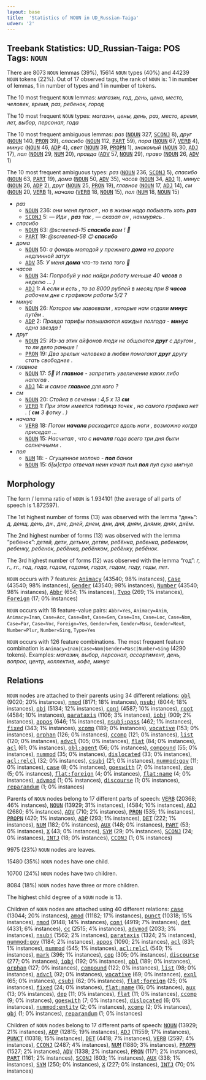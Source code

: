 ```yaml
---
layout: base
title:  'Statistics of NOUN in UD_Russian-Taiga'
udver: '2'
---
```


## Treebank Statistics: UD_Russian-Taiga: POS Tags: `NOUN`

There are 8073 `NOUN` lemmas (39%), 15614 `NOUN` types (40%) and 44239 `NOUN` tokens (22%).
Out of 17 observed tags, the rank of `NOUN` is: 1 in number of lemmas, 1 in number of types and 1 in number of tokens.

The 10 most frequent `NOUN` lemmas: <em>магазин, год, день, цена, место, человек, время, раз, ребенок, город</em>

The 10 most frequent `NOUN` types:  <em>магазин, цены, день, раз, место, время, лет, выбор, персонал, года</em>

The 10 most frequent ambiguous lemmas: <em>раз</em> (<tt><a href="ru_taiga-pos-NOUN.html">NOUN</a></tt> 327, <tt><a href="ru_taiga-pos-SCONJ.html">SCONJ</a></tt> 8), <em>друг</em> (<tt><a href="ru_taiga-pos-NOUN.html">NOUN</a></tt> 140, <tt><a href="ru_taiga-pos-PRON.html">PRON</a></tt> 39), <em>спасибо</em> (<tt><a href="ru_taiga-pos-NOUN.html">NOUN</a></tt> 112, <tt><a href="ru_taiga-pos-PART.html">PART</a></tt> 59), <em>пора</em> (<tt><a href="ru_taiga-pos-NOUN.html">NOUN</a></tt> 67, <tt><a href="ru_taiga-pos-VERB.html">VERB</a></tt> 4), <em>минус</em> (<tt><a href="ru_taiga-pos-NOUN.html">NOUN</a></tt> 46, <tt><a href="ru_taiga-pos-ADP.html">ADP</a></tt> 4), <em>свет</em> (<tt><a href="ru_taiga-pos-NOUN.html">NOUN</a></tt> 39, <tt><a href="ru_taiga-pos-PROPN.html">PROPN</a></tt> 1), <em>знакомый</em> (<tt><a href="ru_taiga-pos-NOUN.html">NOUN</a></tt> 30, <tt><a href="ru_taiga-pos-ADJ.html">ADJ</a></tt> 17), <em>пол</em> (<tt><a href="ru_taiga-pos-NOUN.html">NOUN</a></tt> 29, <tt><a href="ru_taiga-pos-NUM.html">NUM</a></tt> 20), <em>правда</em> (<tt><a href="ru_taiga-pos-ADV.html">ADV</a></tt> 57, <tt><a href="ru_taiga-pos-NOUN.html">NOUN</a></tt> 29), <em>право</em> (<tt><a href="ru_taiga-pos-NOUN.html">NOUN</a></tt> 26, <tt><a href="ru_taiga-pos-ADV.html">ADV</a></tt> 1)

The 10 most frequent ambiguous types:  <em>раз</em> (<tt><a href="ru_taiga-pos-NOUN.html">NOUN</a></tt> 236, <tt><a href="ru_taiga-pos-SCONJ.html">SCONJ</a></tt> 5), <em>спасибо</em> (<tt><a href="ru_taiga-pos-NOUN.html">NOUN</a></tt> 63, <tt><a href="ru_taiga-pos-PART.html">PART</a></tt> 19), <em>дома</em> (<tt><a href="ru_taiga-pos-NOUN.html">NOUN</a></tt> 50, <tt><a href="ru_taiga-pos-ADV.html">ADV</a></tt> 35), <em>часов</em> (<tt><a href="ru_taiga-pos-NOUN.html">NOUN</a></tt> 34, <tt><a href="ru_taiga-pos-ADJ.html">ADJ</a></tt> 1), <em>минус</em> (<tt><a href="ru_taiga-pos-NOUN.html">NOUN</a></tt> 26, <tt><a href="ru_taiga-pos-ADP.html">ADP</a></tt> 2), <em>друг</em> (<tt><a href="ru_taiga-pos-NOUN.html">NOUN</a></tt> 25, <tt><a href="ru_taiga-pos-PRON.html">PRON</a></tt> 19), <em>главное</em> (<tt><a href="ru_taiga-pos-NOUN.html">NOUN</a></tt> 17, <tt><a href="ru_taiga-pos-ADJ.html">ADJ</a></tt> 14), <em>см</em> (<tt><a href="ru_taiga-pos-NOUN.html">NOUN</a></tt> 20, <tt><a href="ru_taiga-pos-VERB.html">VERB</a></tt> 1), <em>начала</em> (<tt><a href="ru_taiga-pos-VERB.html">VERB</a></tt> 18, <tt><a href="ru_taiga-pos-NOUN.html">NOUN</a></tt> 15), <em>пол</em> (<tt><a href="ru_taiga-pos-NUM.html">NUM</a></tt> 18, <tt><a href="ru_taiga-pos-NOUN.html">NOUN</a></tt> 15)


* <em>раз</em>
  * <tt><a href="ru_taiga-pos-NOUN.html">NOUN</a></tt> 236: <em>они меня пугают , но в жизни надо побывать хоть <b>раз</b></em>
  * <tt><a href="ru_taiga-pos-SCONJ.html">SCONJ</a></tt> 5: <em>— Иди , <b>раз</b> так , — сказал он , нахмурясь .</em>
* <em>спасибо</em>
  * <tt><a href="ru_taiga-pos-NOUN.html">NOUN</a></tt> 63: <em>@screened-15 <b>спасибо</b> вам ! 🙈</em>
  * <tt><a href="ru_taiga-pos-PART.html">PART</a></tt> 19: <em>@screened-58 😊 <b>спасибо</b></em>
* <em>дома</em>
  * <tt><a href="ru_taiga-pos-NOUN.html">NOUN</a></tt> 50: <em>а фонарь молодой у прежнего <b>дома</b> на дороге недлинной затух</em>
  * <tt><a href="ru_taiga-pos-ADV.html">ADV</a></tt> 35: <em>У меня <b>дома</b> что-то типа того 🤔</em>
* <em>часов</em>
  * <tt><a href="ru_taiga-pos-NOUN.html">NOUN</a></tt> 34: <em>Попробуй у нас найди работу меньше 40 <b>часов</b> в неделю ... )</em>
  * <tt><a href="ru_taiga-pos-ADJ.html">ADJ</a></tt> 1: <em>А если и есть , то за 8000 рублей в месяц при 8 <b>часов</b> рабочем дне с графиком работы 5/2 ?</em>
* <em>минус</em>
  * <tt><a href="ru_taiga-pos-NOUN.html">NOUN</a></tt> 26: <em>Которое мы завоевали , которые нам отдали <b>минус</b> путём .</em>
  * <tt><a href="ru_taiga-pos-ADP.html">ADP</a></tt> 2: <em>Правда тарифы повышаются каждые полгода - <b>минус</b> одна звезда !</em>
* <em>друг</em>
  * <tt><a href="ru_taiga-pos-NOUN.html">NOUN</a></tt> 25: <em>Из-за этих айфонов люди не общаются <b>друг</b> с другом , то ли дело раньше !</em>
  * <tt><a href="ru_taiga-pos-PRON.html">PRON</a></tt> 19: <em>Два зрелых человека в любви помогают <b>друг</b> другу стать свободнее .</em>
* <em>главное</em>
  * <tt><a href="ru_taiga-pos-NOUN.html">NOUN</a></tt> 17: <em>5⃣ И <b>главное</b> - запретить увеличение каких либо налогов . ⠀</em>
  * <tt><a href="ru_taiga-pos-ADJ.html">ADJ</a></tt> 14: <em>и самое <b>главное</b> для кого ?</em>
* <em>см</em>
  * <tt><a href="ru_taiga-pos-NOUN.html">NOUN</a></tt> 20: <em>Стойка в сечении : 4,5 х 13 <b>см</b></em>
  * <tt><a href="ru_taiga-pos-VERB.html">VERB</a></tt> 1: <em>При этом имеется таблица точек , но самого графика нет . ( <b>см</b> 3 фотку . )</em>
* <em>начала</em>
  * <tt><a href="ru_taiga-pos-VERB.html">VERB</a></tt> 18: <em>Потом <b>начала</b> расходится вдоль ноги , возможно когда приседал ...</em>
  * <tt><a href="ru_taiga-pos-NOUN.html">NOUN</a></tt> 15: <em>Насчитал , что с <b>начала</b> года всего три дня были солнечными .</em>
* <em>пол</em>
  * <tt><a href="ru_taiga-pos-NUM.html">NUM</a></tt> 18: <em>- Сгущенное молоко - <b>пол</b> банки</em>
  * <tt><a href="ru_taiga-pos-NOUN.html">NOUN</a></tt> 15: <em>б[ы]стро отвечал неин качал пыл <b>пол</b> пул сухо мигнул</em>

## Morphology

The form / lemma ratio of `NOUN` is 1.934101 (the average of all parts of speech is 1.872597).

The 1st highest number of forms (13) was observed with the lemma “день”: <em>д, денщ, день, дн., дне, дней, днем, дни, дня, дням, днями, днях, днём</em>.

The 2nd highest number of forms (13) was observed with the lemma “ребенок”: <em>детей, дети, детьми, детям, ребëнка, ребенка, ребенком, ребенку, ребенок, ребёнка, ребёнком, ребёнку, ребёнок</em>.

The 3rd highest number of forms (12) was observed with the lemma “год”: <em>г, г., гг., год, года, годам, годами, годах, годом, году, годы, лет</em>.

`NOUN` occurs with 7 features: <tt><a href="ru_taiga-feat-Animacy.html">Animacy</a></tt> (43540; 98% instances), <tt><a href="ru_taiga-feat-Case.html">Case</a></tt> (43540; 98% instances), <tt><a href="ru_taiga-feat-Gender.html">Gender</a></tt> (43540; 98% instances), <tt><a href="ru_taiga-feat-Number.html">Number</a></tt> (43540; 98% instances), <tt><a href="ru_taiga-feat-Abbr.html">Abbr</a></tt> (654; 1% instances), <tt><a href="ru_taiga-feat-Typo.html">Typo</a></tt> (269; 1% instances), <tt><a href="ru_taiga-feat-Foreign.html">Foreign</a></tt> (17; 0% instances)

`NOUN` occurs with 18 feature-value pairs: `Abbr=Yes`, `Animacy=Anim`, `Animacy=Inan`, `Case=Acc`, `Case=Dat`, `Case=Gen`, `Case=Ins`, `Case=Loc`, `Case=Nom`, `Case=Par`, `Case=Voc`, `Foreign=Yes`, `Gender=Fem`, `Gender=Masc`, `Gender=Neut`, `Number=Plur`, `Number=Sing`, `Typo=Yes`

`NOUN` occurs with 126 feature combinations.
The most frequent feature combination is `Animacy=Inan|Case=Nom|Gender=Masc|Number=Sing` (4290 tokens).
Examples: <em>магазин, выбор, персонал, ассортимент, день, вопрос, центр, коллектив, кофе, минус</em>


## Relations

`NOUN` nodes are attached to their parents using 34 different relations: <tt><a href="ru_taiga-dep-obl.html">obl</a></tt> (9020; 20% instances), <tt><a href="ru_taiga-dep-nmod.html">nmod</a></tt> (8171; 18% instances), <tt><a href="ru_taiga-dep-nsubj.html">nsubj</a></tt> (8044; 18% instances), <tt><a href="ru_taiga-dep-obj.html">obj</a></tt> (5134; 12% instances), <tt><a href="ru_taiga-dep-conj.html">conj</a></tt> (4587; 10% instances), <tt><a href="ru_taiga-dep-root.html">root</a></tt> (4584; 10% instances), <tt><a href="ru_taiga-dep-parataxis.html">parataxis</a></tt> (1106; 3% instances), <tt><a href="ru_taiga-dep-iobj.html">iobj</a></tt> (909; 2% instances), <tt><a href="ru_taiga-dep-appos.html">appos</a></tt> (646; 1% instances), <tt><a href="ru_taiga-dep-nsubj-pass.html">nsubj:pass</a></tt> (462; 1% instances), <tt><a href="ru_taiga-dep-fixed.html">fixed</a></tt> (343; 1% instances), <tt><a href="ru_taiga-dep-xcomp.html">xcomp</a></tt> (189; 0% instances), <tt><a href="ru_taiga-dep-vocative.html">vocative</a></tt> (153; 0% instances), <tt><a href="ru_taiga-dep-orphan.html">orphan</a></tt> (126; 0% instances), <tt><a href="ru_taiga-dep-ccomp.html">ccomp</a></tt> (121; 0% instances), <tt><a href="ru_taiga-dep-list.html">list</a></tt> (120; 0% instances), <tt><a href="ru_taiga-dep-advcl.html">advcl</a></tt> (105; 0% instances), <tt><a href="ru_taiga-dep-flat.html">flat</a></tt> (84; 0% instances), <tt><a href="ru_taiga-dep-acl.html">acl</a></tt> (61; 0% instances), <tt><a href="ru_taiga-dep-obl-agent.html">obl:agent</a></tt> (56; 0% instances), <tt><a href="ru_taiga-dep-compound.html">compound</a></tt> (55; 0% instances), <tt><a href="ru_taiga-dep-nummod.html">nummod</a></tt> (35; 0% instances), <tt><a href="ru_taiga-dep-dislocated.html">dislocated</a></tt> (33; 0% instances), <tt><a href="ru_taiga-dep-acl-relcl.html">acl:relcl</a></tt> (32; 0% instances), <tt><a href="ru_taiga-dep-csubj.html">csubj</a></tt> (21; 0% instances), <tt><a href="ru_taiga-dep-nummod-gov.html">nummod:gov</a></tt> (11; 0% instances), <tt><a href="ru_taiga-dep-case.html">case</a></tt> (8; 0% instances), <tt><a href="ru_taiga-dep-goeswith.html">goeswith</a></tt> (7; 0% instances), <tt><a href="ru_taiga-dep-dep.html">dep</a></tt> (5; 0% instances), <tt><a href="ru_taiga-dep-flat-foreign.html">flat:foreign</a></tt> (4; 0% instances), <tt><a href="ru_taiga-dep-flat-name.html">flat:name</a></tt> (4; 0% instances), <tt><a href="ru_taiga-dep-advmod.html">advmod</a></tt> (1; 0% instances), <tt><a href="ru_taiga-dep-discourse.html">discourse</a></tt> (1; 0% instances), <tt><a href="ru_taiga-dep-reparandum.html">reparandum</a></tt> (1; 0% instances)

Parents of `NOUN` nodes belong to 17 different parts of speech: <tt><a href="ru_taiga-pos-VERB.html">VERB</a></tt> (20368; 46% instances), <tt><a href="ru_taiga-pos-NOUN.html">NOUN</a></tt> (13929; 31% instances),  (4584; 10% instances), <tt><a href="ru_taiga-pos-ADJ.html">ADJ</a></tt> (2680; 6% instances), <tt><a href="ru_taiga-pos-ADV.html">ADV</a></tt> (710; 2% instances), <tt><a href="ru_taiga-pos-PRON.html">PRON</a></tt> (535; 1% instances), <tt><a href="ru_taiga-pos-PROPN.html">PROPN</a></tt> (420; 1% instances), <tt><a href="ru_taiga-pos-ADP.html">ADP</a></tt> (293; 1% instances), <tt><a href="ru_taiga-pos-DET.html">DET</a></tt> (222; 1% instances), <tt><a href="ru_taiga-pos-NUM.html">NUM</a></tt> (182; 0% instances), <tt><a href="ru_taiga-pos-AUX.html">AUX</a></tt> (148; 0% instances), <tt><a href="ru_taiga-pos-PART.html">PART</a></tt> (53; 0% instances), <tt><a href="ru_taiga-pos-X.html">X</a></tt> (43; 0% instances), <tt><a href="ru_taiga-pos-SYM.html">SYM</a></tt> (29; 0% instances), <tt><a href="ru_taiga-pos-SCONJ.html">SCONJ</a></tt> (24; 0% instances), <tt><a href="ru_taiga-pos-INTJ.html">INTJ</a></tt> (18; 0% instances), <tt><a href="ru_taiga-pos-CCONJ.html">CCONJ</a></tt> (1; 0% instances)

9975 (23%) `NOUN` nodes are leaves.

15480 (35%) `NOUN` nodes have one child.

10700 (24%) `NOUN` nodes have two children.

8084 (18%) `NOUN` nodes have three or more children.

The highest child degree of a `NOUN` node is 13.

Children of `NOUN` nodes are attached using 40 different relations: <tt><a href="ru_taiga-dep-case.html">case</a></tt> (13044; 20% instances), <tt><a href="ru_taiga-dep-amod.html">amod</a></tt> (11182; 17% instances), <tt><a href="ru_taiga-dep-punct.html">punct</a></tt> (10318; 15% instances), <tt><a href="ru_taiga-dep-nmod.html">nmod</a></tt> (9148; 14% instances), <tt><a href="ru_taiga-dep-conj.html">conj</a></tt> (4919; 7% instances), <tt><a href="ru_taiga-dep-det.html">det</a></tt> (4331; 6% instances), <tt><a href="ru_taiga-dep-cc.html">cc</a></tt> (2515; 4% instances), <tt><a href="ru_taiga-dep-advmod.html">advmod</a></tt> (2033; 3% instances), <tt><a href="ru_taiga-dep-nsubj.html">nsubj</a></tt> (1562; 2% instances), <tt><a href="ru_taiga-dep-parataxis.html">parataxis</a></tt> (1324; 2% instances), <tt><a href="ru_taiga-dep-nummod-gov.html">nummod:gov</a></tt> (1184; 2% instances), <tt><a href="ru_taiga-dep-appos.html">appos</a></tt> (1090; 2% instances), <tt><a href="ru_taiga-dep-acl.html">acl</a></tt> (831; 1% instances), <tt><a href="ru_taiga-dep-nummod.html">nummod</a></tt> (545; 1% instances), <tt><a href="ru_taiga-dep-acl-relcl.html">acl:relcl</a></tt> (540; 1% instances), <tt><a href="ru_taiga-dep-mark.html">mark</a></tt> (396; 1% instances), <tt><a href="ru_taiga-dep-cop.html">cop</a></tt> (305; 0% instances), <tt><a href="ru_taiga-dep-discourse.html">discourse</a></tt> (277; 0% instances), <tt><a href="ru_taiga-dep-iobj.html">iobj</a></tt> (192; 0% instances), <tt><a href="ru_taiga-dep-obl.html">obl</a></tt> (189; 0% instances), <tt><a href="ru_taiga-dep-orphan.html">orphan</a></tt> (127; 0% instances), <tt><a href="ru_taiga-dep-compound.html">compound</a></tt> (122; 0% instances), <tt><a href="ru_taiga-dep-list.html">list</a></tt> (98; 0% instances), <tt><a href="ru_taiga-dep-advcl.html">advcl</a></tt> (92; 0% instances), <tt><a href="ru_taiga-dep-vocative.html">vocative</a></tt> (69; 0% instances), <tt><a href="ru_taiga-dep-expl.html">expl</a></tt> (65; 0% instances), <tt><a href="ru_taiga-dep-csubj.html">csubj</a></tt> (62; 0% instances), <tt><a href="ru_taiga-dep-flat-foreign.html">flat:foreign</a></tt> (25; 0% instances), <tt><a href="ru_taiga-dep-fixed.html">fixed</a></tt> (24; 0% instances), <tt><a href="ru_taiga-dep-flat-name.html">flat:name</a></tt> (16; 0% instances), <tt><a href="ru_taiga-dep-aux.html">aux</a></tt> (13; 0% instances), <tt><a href="ru_taiga-dep-dep.html">dep</a></tt> (11; 0% instances), <tt><a href="ru_taiga-dep-flat.html">flat</a></tt> (11; 0% instances), <tt><a href="ru_taiga-dep-ccomp.html">ccomp</a></tt> (9; 0% instances), <tt><a href="ru_taiga-dep-goeswith.html">goeswith</a></tt> (7; 0% instances), <tt><a href="ru_taiga-dep-dislocated.html">dislocated</a></tt> (6; 0% instances), <tt><a href="ru_taiga-dep-nummod-entity.html">nummod:entity</a></tt> (2; 0% instances), <tt><a href="ru_taiga-dep-xcomp.html">xcomp</a></tt> (2; 0% instances), <tt><a href="ru_taiga-dep-obj.html">obj</a></tt> (1; 0% instances), <tt><a href="ru_taiga-dep-reparandum.html">reparandum</a></tt> (1; 0% instances)

Children of `NOUN` nodes belong to 17 different parts of speech: <tt><a href="ru_taiga-pos-NOUN.html">NOUN</a></tt> (13929; 21% instances), <tt><a href="ru_taiga-pos-ADP.html">ADP</a></tt> (12815; 19% instances), <tt><a href="ru_taiga-pos-ADJ.html">ADJ</a></tt> (11559; 17% instances), <tt><a href="ru_taiga-pos-PUNCT.html">PUNCT</a></tt> (10318; 15% instances), <tt><a href="ru_taiga-pos-DET.html">DET</a></tt> (4418; 7% instances), <tt><a href="ru_taiga-pos-VERB.html">VERB</a></tt> (2597; 4% instances), <tt><a href="ru_taiga-pos-CCONJ.html">CCONJ</a></tt> (2487; 4% instances), <tt><a href="ru_taiga-pos-NUM.html">NUM</a></tt> (1880; 3% instances), <tt><a href="ru_taiga-pos-PROPN.html">PROPN</a></tt> (1527; 2% instances), <tt><a href="ru_taiga-pos-ADV.html">ADV</a></tt> (1338; 2% instances), <tt><a href="ru_taiga-pos-PRON.html">PRON</a></tt> (1171; 2% instances), <tt><a href="ru_taiga-pos-PART.html">PART</a></tt> (1161; 2% instances), <tt><a href="ru_taiga-pos-SCONJ.html">SCONJ</a></tt> (603; 1% instances), <tt><a href="ru_taiga-pos-AUX.html">AUX</a></tt> (338; 1% instances), <tt><a href="ru_taiga-pos-SYM.html">SYM</a></tt> (250; 0% instances), <tt><a href="ru_taiga-pos-X.html">X</a></tt> (227; 0% instances), <tt><a href="ru_taiga-pos-INTJ.html">INTJ</a></tt> (70; 0% instances)

